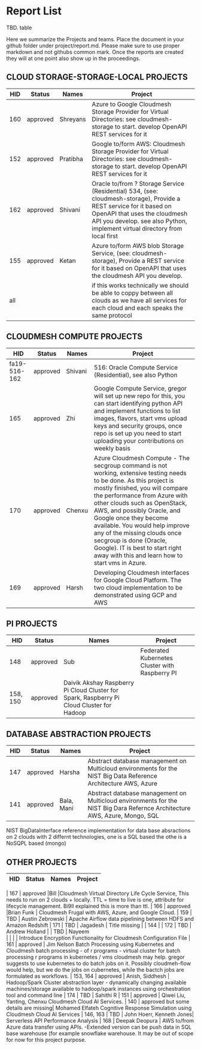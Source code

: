# Report List

TBD. table

Here we summarize the Projects and teams. Place the document in your github folder under project/report.md. Please make sure to use proper markdown and not githubs common mark. Once the reports are created they will at one point also show up in the proceedings.

## CLOUD STORAGE-STORAGE-LOCAL PROJECTS

| HID	| Status |	Names |	Project| 
| ---- | ---- | ---- | ---- |
| 160 | approved |	Shreyans |	Azure to Google Cloudmesh Storage Provider for Virtual Directories: see cloudmesh-storage to start. develop OpenAPI REST services for it|
| 152 | approved | Pratibha	| Google to/form AWS: Cloudmesh Storage Provider for Virtual Directories: see cloudmesh-storage to start. develop OpenAPI REST services for it| 
| 162	| approved | Shivani | Oracle to/from ? Storage Service (Residential) 534, (see: cloudmesh-storage), Provide a REST service for it based on OpenAPI that uses the cloudmesh API you develop. see also Python, implement virtual directory from local first |
| 155	| approved | Ketan	| Azure to/form AWS blob Storage Service, (see: cloudmesh-storage), Provide a REST service for it based on OpenAPI that uses the cloudmesh API you develop. |
| all |	 | |  if this works technically we should be able to coppy between all clouds as we have all services for each cloud and each speaks the same protocol |



## CLOUDMESH COMPUTE PROJECTS


| HID	| Status |	Names |	Project| 
| ---- | ---- | ---- | ---- |
| fa19-516-162	| approved	| Shivani | 	516: Oracle Compute Service (Residential), see also Python
| 165	| approved	| Zhi	| Google Compute Service, gregor will set up new repo for this, you can start identifying python API and implement functions to list images, flavors, start vms upload keys and security groups, once repo is set up you need to start uploading your contributions on weekly basis
| 170	| approved	| Chenxu |	Azure Cloudmesh Compute - The secgroup command is not working, extensive testing needs to be done. As this project is mostly finished, you will compare the performance from Azure with other clouds such as OpenStack, AWS, and possibly Oracle, and Google once they become available. You would help improve any of the missing clouds once secgroup is done (Oracle, Google). IT is best to start right away with this and learn how to start vms in Azure.
| 169	| approved	| Harsh	| Developing Cloudmesh interfaces for Google Cloud Platform. The two cloud implementation to be demonstrated using GCP and AWS |

## PI PROJECTS


| HID	| Status |	Names |	Project| 
| ---- | ---- | ---- | ---- |
| 148	| approved |	Sub|	Federated Kubernetes Cluster with Raspberry PI
| 158, 150	| approved	| Daivik Akshay	Raspberry Pi Cloud Cluster for Spark, Raspberry Pi Cloud Cluster for Hadoop

## DATABASE ABSTRACTION PROJECTS

| HID	| Status |	Names |	Project| 
| ---- | ---- | ---- | ---- |
| 147	| approved	| Harsha	| Abstract database management on Multicloud environments for the NIST Big Data Reference Architecture AWS, Azure
| 141	| approved| 	Bala, Mani	| Abstract database management on Multicloud environments for the NIST Big Dara Refernce Architecture AWS, Azure, Mongo, SQL

NIST BigDataInterface reference implementation for data base absractions on 2 clouds with 2 differnt technologies, one is a SQL based the othe is a NoSQPL based (mongo)


## OTHER PROJECTS

| HID	| Status |	Names |	Project| 
| ---- | ---- | ---- | ---- |

| 167 | approved |Bill	|Cloudmesh Virtual Directory Life Cycle Service, This needs to run on 2 clouds + locally.  TTL = time to live is one, attribute for lifecycle management. Bi9ll explained this is more than ttl.
| 166 |	approved |Brian Funk	| Cloudmesh Frugal with AWS, Azure, and Google Cloud.
| 159 | TBD | Austin Zebrowski | Apache Airflow data pipelining between HDFS and Amazon Redshift
| 171 | TBD	| Jagadesh	| Title missing |
| 144 | 
| 172 | TBD	| Andrew Holland
|     | TBD | Nayeem	
|     |     |    | Introduce Encryption Functionality for Cloudmesh Configuration File
| 161 | approved |	Jim Nelson	Batch Processing using Kubernetes and Cloudmesh
batch processing - of r programs - virtual cluster for batch
processing r programs in kubernetes / vms cloudmesh may help.
gregor suggests to use kubernetes to do batch jobs on it. Possibly cloudmeh-flow would help, but we do the jobs on cubernetes, while the bactch jobs are formulated as workflows.
| 153, 164	| approved |	Anish, Siddhesh	| Hadoop/Spark Cluster abstraction layer - dynamically changing available machines/storage available to hadoop/spark instances using orchestration tool and command line
| 174 | TBD |		Sahithi	R
| 151 | approved | Qiwei Liu, Yanting, Chenxu	Cloudmesh Cloud AI Services.
| 140 | approved but some details are missing| Mohamed Elfateh	Cognitive Response Simulation using Cloudmesh Cloud AI Services
| 146, 163 | TBD | John Hoerr, Kenneth Jones| Serverless API Performance Analysis
| 168	| 	Deepak Deopura | 	AWS to/from Azure data transfer using APIs. -Extended version can be push data in SQL base warehouse (for example snowflake warehouse. It may be out of scope for now for this project purpose.
